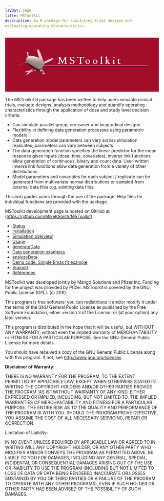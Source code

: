 ```yaml
---
layout: page
title: MSToolkit
description: An R package for simulating trial designs and 
evaluating operating characteristics.
---
```


![MSToolkit logo](assets/index.600px-Mstoolkit_logo_04.jpg)

The MSToolkit R package has been written to help users simulate clinical
trials, evaluate designs, analysis methodology and quantify operating
characteristics through the application of dose and study level decision
criteria.

-   Can simulate parallel group, crossover and longitudinal designs
-   Flexibility in defining data generation processes using parametric
    models
-   Data generation model parameters can vary across simulation
    replicates; parameters can vary between subjects
-   The data generation function specifies the linear predictor for the
    mean response given inputs (dose, time, covariates); inverse link
    functions allow generation of continuous, binary and count data.
    User-written inverse link functions allow data generation from a
    variety of other distributions.
-   Model parameters and covariates for each subject / replicate can be
    generated from multivariate normal distributions or sampled from
    external data files e.g. existing data files.

This wiki guides users through the use of the package. Help files for
individual functions are provided with the package.

MSToolkit development page is hosted on GitHub at 
(https://github.com/MikeKSmith/MSToolkit).

- [Status](pages/status.html)
- [Installation](pages/installation.html)
- [Simulation overview](pages/simulation_overview.html)
- [Usage](pages/usage.html)
- [generateData](pages/generatedata.html)
- [Data generation examples](pages/data_generation_examples.html)
- [analyzeData](pages/analyzedata.html)
- [Demo code: Simple Emax fit example](pages/simple_emax_fit_example.html)
- [Support](pages/support.html)
- [References](pages/references.html)

MSToolkit was developed jointly by Mango Solutions and Pfizer Inc.
Funding for the project was provided by Pfizer. MSToolkit is covered by
the GNU Public License (GPL). (c) 2010.

This program is free software: you can redistribute it and/or modify it
under the terms of the GNU General Public License as published by the
Free Software Foundation, either version 3 of the License, or (at your
option) any later version.

This program is distributed in the hope that it will be useful, but
WITHOUT ANY WARRANTY; without even the implied warranty of
MERCHANTABILITY or FITNESS FOR A PARTICULAR PURPOSE.
See the GNU General Public License for more details.

You should have received a copy of the GNU General Public License along
with this program. If not, see http://www.gnu.org/licenses.

**Disclaimer of Warranty:**

THERE IS NO WARRANTY FOR THE PROGRAM, TO THE EXTENT PERMITTED BY
APPLICABLE LAW. EXCEPT WHEN OTHERWISE STATED IN WRITING THE COPYRIGHT
HOLDERS AND/OR OTHER PARTIES PROVIDE THE PROGRAM “AS IS” WITHOUT
WARRANTY OF ANY KIND, EITHER EXPRESSED OR IMPLIED, INCLUDING, BUT NOT
LIMITED TO, THE IMPLIED WARRANTIES OF MERCHANTABILITY AND FITNESS FOR A
PARTICULAR PURPOSE. THE ENTIRE RISK AS TO THE QUALITY AND PERFORMANCE OF
THE PROGRAM IS WITH YOU. SHOULD THE PROGRAM PROVE DEFECTIVE, YOU ASSUME
THE COST OF ALL NECESSARY SERVICING, REPAIR OR CORRECTION.

Limitation of Liability:

IN NO EVENT UNLESS REQUIRED BY APPLICABLE LAW OR AGREED TO IN WRITING
WILL ANY COPYRIGHT HOLDER, OR ANY OTHER PARTY WHO MODIFIES AND/OR
CONVEYS THE PROGRAM AS PERMITTED ABOVE, BE LIABLE TO YOU FOR DAMAGES,
INCLUDING ANY GENERAL, SPECIAL, INCIDENTAL OR CONSEQUENTIAL DAMAGES
ARISING OUT OF THE USE OR INABILITY TO USE THE PROGRAM (INCLUDING BUT
NOT LIMITED TO LOSS OF DATA OR DATA BEING RENDERED INACCURATE OR LOSSES
SUSTAINED BY YOU OR THIRD PARTIES OR A FAILURE OF THE PROGRAM TO OPERATE
WITH ANY OTHER PROGRAMS), EVEN IF SUCH HOLDER OR OTHER PARTY HAS BEEN
ADVISED OF THE POSSIBILITY OF SUCH DAMAGES.
